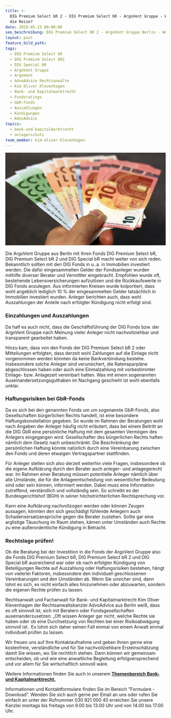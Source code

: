 ```yaml
---
title: >-
  DIG Premium Select bR 2 - DIG Premium Select bR - ArgoVent Gruppe - Wohin geht
  die Reise?
date: 2019-05-15 00:00:00
seo_beschreibung: DIG Premium Select bR 2 - ArgoVent Gruppe Berlin - Wohin geht die Reise?
layout: post
feature_bild_path:
tags:
  - DIG Premium Select bR
  - DIG Premium Select bR2
  - DIG Special bR
  - ArgoVent Gruppe
  - ArgoVent
  - AdvoAdvice Rechtsanwälte
  - Kim Oliver Klevenhagen
  - Bank- und Kapitalmarktrecht
  - Fondsratings
  - GbR-Fonds
  - Auszahlungen
  - Kündigungen
  - AdovAdvice
topics:
  - bank-und-kapitalmarktrecht
  - anlegerschutz
team_member: kim-oliver-klevenhagen
---
```


![](/uploads/money-1005464-640-7.jpg)

Die ArgoVent Gruppe aus Berlin mit Ihren Fonds DIG Premium Select bR, DIG Premium Select bR 2 und DIG Special bR macht weiter von sich reden. Bekanntlich sollten mit den DIG Fonds in u..a. in Immobilien investiert werden. Die daf&uuml;r eingesammelten Gelder der Fondsanleger wurden mithilfe diverser Berater und Vermittler eingebracht. Empfohlen wurde oft, bestehende Lebensversicherungen aufzul&ouml;sen und die R&uuml;ckkaufswerte in DIG Fonds anzulegen. Aus informierten Kreisen wurde kolportiert, dass wohl angeblich lediglich 10 % der eingesammelten Gelder tats&auml;chlich in Immobilien investiert wurden. Anleger berichten auch, dass wohl Auszahlungen der Anteile nach erfolgter K&uuml;ndigung nicht erfolgt sind.

### Einzahlungen und Auszahlungen

Da half es auch nicht, dass die Gesch&auml;ftsf&uuml;hrung der DIG Fonds bzw. der ArgoVent Gruppe nach Meinung vieler Anleger nicht nachvollziehbar und transparent gearbeitet haben.

Hinzu kam, dass von den Fonds der DIG Premium Select bR 2 oder Mitteilungen erfolgten, dass derzeit wohl Zahlungen auf die Einlage nicht vorgenommen werden k&ouml;nnten da keine Bankverbindung bestehe. Insbesondere solche Anleger sind verunsichert, die Ratensparpl&auml;ne abgeschlossen haben oder auch eine Einmalzahlung mit vorbestimmter Einlage- bzw. Anlagezeit vereinbart hatten. Was mit einem sogenannten Auseinandersetzungsguthaben im Nachgang geschieht ist wohl ebenfalls unklar.

### Haftungsrisiken bei GbR-Fonds

Da es sich bei den genannten Fonds um um sogenannte GbR-Fonds, also Gesellschaften b&uuml;rgerlichen Rechts handelt, ist eine besondere Haftungskonstellation gegeben. So wurde im Rahmen der Beratungen wohl nach Angaben der Anleger h&auml;ufig nicht erl&auml;utert, dass bei einem Beitritt an die DIG GbR eine pers&ouml;nliche Haftung mit dem gesamten Verm&ouml;gen des Anlegers eingegangen wird. Gesellschafter des b&uuml;rgerlichen Rechts haften n&auml;mlich dem Gesetz nach unbeschr&auml;nkt. Die Beschr&auml;nkung der pers&ouml;nlichen Haftung k&ouml;nnte nat&uuml;rlich durch eine Vereinbarung zwischen den Fonds und deren etwaigen Vertragspartner stattfinden.

F&uuml;r Anleger stellen sich also derzeit weiterhin viele Fragen, insbesondere ob die eigene Aufkl&auml;rung durch den Berater auch anleger- und anlagegerecht war. Im Rahmen einer Beratung m&uuml;ssen potentielle Anleger n&auml;mlich &uuml;ber alle Umst&auml;nde, die f&uuml;r die Anlageentscheidung von wesentlicher Bedeutung sind oder sein k&ouml;nnen, informiert werden. Dabei muss eine Information zutreffend, verst&auml;ndlich und vollst&auml;ndig sein. So schreibt es der Bundesgerichtshof (BGH) in seiner h&ouml;chstrichterlichen Rechtsprechung vor.

Kann eine Aufkl&auml;rung nachvollzogen werden oder k&ouml;nnen Zeugen aussagen, k&ouml;nnten den sich gesch&auml;digt f&uuml;hlende Anlegern auch Schadensersatzanspr&uuml;che gegen die Berater zustehen. Sollte gar eine arglistige T&auml;uschung im Raum stehen, k&auml;men unter Umst&auml;nden auch Rechte zu eine au&szlig;erordentliche K&uuml;ndigung in Betracht.

### Rechtslage pr&uuml;fen\!

Ob die Beratung bei der Investition in die Fonds der ArgoVent Gruppe also die Fonds DIG Premium Select bR, DIG Premium Select bR 2 und DIG Special bR ausreichend war oder ob nach erfolgter K&uuml;ndigung von Beteiligungen Rechte auf Auszahlung oder Haftungsrisiken bestehen, h&auml;ngt von vielerlei Faktoren, insbesondere den individuell geschlossenen Vereinbarungen und den Umst&auml;nden ab. Wenn Sie unsicher sind, dann lohnt es sich, es nicht einfach alles hinzunehmen oder abzuwarten, sondern die eigenen Rechte pr&uuml;fen zu lassen.&nbsp;

Rechtsanwalt und Fachanwalt f&uuml;r Bank- und Kapitalmarktrecht Kim Oliver Klevenhagen der Rechtsanwaltskanzlei AdvoAdvice aus Berlin wei&szlig;, dass es oft sinnvoll ist, sich mit Beratern oder Fondsgesellschaften auseinanderzusetzen: „Oft wissen Anleger gar nicht, welche Rechte sie haben oder ob eine Durchsetzung von Rechten bei einer Risikoabw&auml;gung sinnvoll ist. &nbsp;Es lohnt sich daher seinen Fall einmal von einem Anwalt einmal individuell pr&uuml;fen zu lassen.&nbsp;

Wir freuen uns auf Ihre Kontaktaufnahme und geben Ihnen gerne eine kostenfreie, verst&auml;ndliche und f&uuml;r Sie nachvollziehbare Ersteinsch&auml;tzung damit Sie wissen, wo Sie rechtlich stehen. Dann k&ouml;nnen wir gemeinsam entscheiden, ob und wie eine anwaltliche Begleitung erfolgversprechend und vor allem f&uuml;r Sie wirtschaftlich sinnvoll w&auml;re.

Weitere Informationen finden Sie auch in unserem&nbsp;[**Themenbereich Bank- und Kapitalmarktrecht.**](https://advoadvice.de/themen/bank-und-kapitalmarktrecht/)

Informationen und Kontaktformulare finden Sie im Bereich ”Formulare - Download”. Wenden Sie sich auch gerne per Email an uns oder rufen Sie einfach an unter der Rufnummer 030 921 000 40 erreichen Sie unsere Kanzlei montags bis freitags von 9.00 bis 13.00 Uhr und von 14.00 bis 17.00 Uhr.&nbsp;